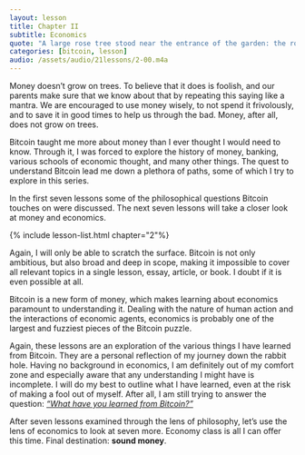 ```yaml
---
layout: lesson
title: Chapter II
subtitle: Economics
quote: "A large rose tree stood near the entrance of the garden: the roses on it were white, but there were three gardeners at it, busily painting them red. This Alice thought a very curious thing..."
categories: [bitcoin, lesson]
audio: /assets/audio/21lessons/2-00.m4a 
---
```


Money doesn’t grow on trees. To believe that it does is foolish, and our
parents make sure that we know about that by repeating this saying like a
mantra. We are encouraged to use money wisely, to not spend it frivolously,
and to save it in good times to help us through the bad. Money, after all,
does not grow on trees.

Bitcoin taught me more about money than I ever thought I would need to know.
Through it, I was forced to explore the history of money, banking, various
schools of economic thought, and many other things. The quest to understand
Bitcoin lead me down a plethora of paths, some of which I try to explore in
this series.

In the first seven lessons some of the philosophical questions Bitcoin touches
on were discussed. The next seven lessons will take a closer look at money and
economics.

{% include lesson-list.html chapter="2"%}

Again, I will only be able to scratch the surface. Bitcoin is not only
ambitious, but also broad and deep in scope, making it impossible to cover all
relevant topics in a single lesson, essay, article, or book. I  doubt if it is
even possible at all.

Bitcoin is a new form of money, which makes learning about economics paramount
to understanding it. Dealing with the nature of human action and the
interactions of economic agents, economics is probably one of the largest and
fuzziest pieces of the Bitcoin puzzle.

Again, these lessons are an exploration of the various things I have learned
from Bitcoin. They are a personal reflection of my journey down the rabbit hole.
Having no background in economics, I am definitely out of my comfort zone and
especially aware that any understanding I might have is incomplete. I will do my
best to outline what I have learned, even at the risk of making a fool out of
myself. After all, I am still trying to answer the question: [*“What have you
learned from Bitcoin?”*][the question]

After seven lessons examined through the lens of philosophy, let’s use the lens
of economics to look at seven more. Economy class is all I can offer this time.
Final destination: **sound money**.

[the question]: https://twitter.com/arjunblj/status/1050073234719293440

<!-- Wikipedia -->
[alice]: https://en.wikipedia.org/wiki/Alice%27s_Adventures_in_Wonderland
[carroll]: https://en.wikipedia.org/wiki/Lewis_Carroll
